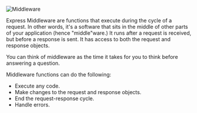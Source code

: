 ![Middleware](https://miro.medium.com/max/679/1*4nJJgPOnlJwD6s-7ygqgTg.jpeg)

Express Middleware are functions that execute during the cycle of a request. In other words, it's a software that sits in the middle of other parts of your application (hence "middle"ware.) It runs after a request is received, but before a response is sent. It has access to both the request and response objects.

You can think of middleware as the time it takes for you to think before answering a question.

Middleware functions can do the following:

- Execute any code.
- Make changes to the request and response objects.
- End the request-response cycle.
- Handle errors.
